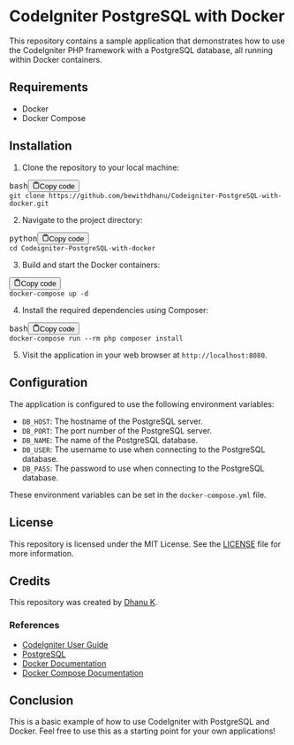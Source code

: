 <div class="markdown prose w-full break-words dark:prose-invert dark"><h1>CodeIgniter PostgreSQL with Docker</h1><p>This repository contains a sample application that demonstrates how to use the CodeIgniter PHP framework with a PostgreSQL database, all running within Docker containers.</p><h2>Requirements</h2><ul><li>Docker</li><li>Docker Compose</li></ul><h2>Installation</h2><ol><li>Clone the repository to your local machine:</li></ol><pre><div class="bg-black rounded-md mb-4"><div class="flex items-center relative text-gray-200 bg-gray-800 px-4 py-2 text-xs font-sans justify-between rounded-t-md"><span>bash</span><button class="flex ml-auto gap-2"><svg stroke="currentColor" fill="none" stroke-width="2" viewBox="0 0 24 24" stroke-linecap="round" stroke-linejoin="round" class="h-4 w-4" height="1em" width="1em" xmlns="http://www.w3.org/2000/svg"><path d="M16 4h2a2 2 0 0 1 2 2v14a2 2 0 0 1-2 2H6a2 2 0 0 1-2-2V6a2 2 0 0 1 2-2h2"></path><rect x="8" y="2" width="8" height="4" rx="1" ry="1"></rect></svg>Copy code</button></div><div class="p-4 overflow-y-auto"><code class="!whitespace-pre hljs language-bash">git <span class="hljs-built_in">clone</span> https://github.com/bewithdhanu/Codeigniter-PostgreSQL-with-docker.git
</code></div></div></pre><ol start="2"><li>Navigate to the project directory:</li></ol><pre><div class="bg-black rounded-md mb-4"><div class="flex items-center relative text-gray-200 bg-gray-800 px-4 py-2 text-xs font-sans justify-between rounded-t-md"><span>python</span><button class="flex ml-auto gap-2"><svg stroke="currentColor" fill="none" stroke-width="2" viewBox="0 0 24 24" stroke-linecap="round" stroke-linejoin="round" class="h-4 w-4" height="1em" width="1em" xmlns="http://www.w3.org/2000/svg"><path d="M16 4h2a2 2 0 0 1 2 2v14a2 2 0 0 1-2 2H6a2 2 0 0 1-2-2V6a2 2 0 0 1 2-2h2"></path><rect x="8" y="2" width="8" height="4" rx="1" ry="1"></rect></svg>Copy code</button></div><div class="p-4 overflow-y-auto"><code class="!whitespace-pre hljs language-python">cd Codeigniter-PostgreSQL-<span class="hljs-keyword">with</span>-docker
</code></div></div></pre><ol start="3"><li>Build and start the Docker containers:</li></ol><pre><div class="bg-black rounded-md mb-4"><div class="flex items-center relative text-gray-200 bg-gray-800 px-4 py-2 text-xs font-sans justify-between rounded-t-md"><button class="flex ml-auto gap-2"><svg stroke="currentColor" fill="none" stroke-width="2" viewBox="0 0 24 24" stroke-linecap="round" stroke-linejoin="round" class="h-4 w-4" height="1em" width="1em" xmlns="http://www.w3.org/2000/svg"><path d="M16 4h2a2 2 0 0 1 2 2v14a2 2 0 0 1-2 2H6a2 2 0 0 1-2-2V6a2 2 0 0 1 2-2h2"></path><rect x="8" y="2" width="8" height="4" rx="1" ry="1"></rect></svg>Copy code</button></div><div class="p-4 overflow-y-auto"><code class="!whitespace-pre hljs">docker-compose up -d
</code></div></div></pre><ol start="4"><li>Install the required dependencies using Composer:</li></ol><pre><div class="bg-black rounded-md mb-4"><div class="flex items-center relative text-gray-200 bg-gray-800 px-4 py-2 text-xs font-sans justify-between rounded-t-md"><span>bash</span><button class="flex ml-auto gap-2"><svg stroke="currentColor" fill="none" stroke-width="2" viewBox="0 0 24 24" stroke-linecap="round" stroke-linejoin="round" class="h-4 w-4" height="1em" width="1em" xmlns="http://www.w3.org/2000/svg"><path d="M16 4h2a2 2 0 0 1 2 2v14a2 2 0 0 1-2 2H6a2 2 0 0 1-2-2V6a2 2 0 0 1 2-2h2"></path><rect x="8" y="2" width="8" height="4" rx="1" ry="1"></rect></svg>Copy code</button></div><div class="p-4 overflow-y-auto"><code class="!whitespace-pre hljs language-bash">docker-compose run --<span class="hljs-built_in">rm</span> php composer install
</code></div></div></pre><ol start="5"><li>Visit the application in your web browser at <code>http://localhost:8080</code>.</li></ol><h2>Configuration</h2><p>The application is configured to use the following environment variables:</p><ul><li><code>DB_HOST</code>: The hostname of the PostgreSQL server.</li><li><code>DB_PORT</code>: The port number of the PostgreSQL server.</li><li><code>DB_NAME</code>: The name of the PostgreSQL database.</li><li><code>DB_USER</code>: The username to use when connecting to the PostgreSQL database.</li><li><code>DB_PASS</code>: The password to use when connecting to the PostgreSQL database.</li></ul><p>These environment variables can be set in the <code>docker-compose.yml</code> file.</p><h2>License</h2><p>This repository is licensed under the MIT License. See the <a href="LICENSE" target="_new">LICENSE</a> file for more information.</p><h2>Credits</h2><p>This repository was created by <a href="https://github.com/bewithdhanu" target="_new">Dhanu K</a>.</p><h3>References</h3><ul><li><a href="https://codeigniter.com/user_guide/" target="_new">CodeIgniter User Guide</a></li><li><a href="https://www.postgresql.org/" target="_new">PostgreSQL</a></li><li><a href="https://docs.docker.com/" target="_new">Docker Documentation</a></li><li><a href="https://docs.docker.com/compose/" target="_new">Docker Compose Documentation</a></li></ul><h2>Conclusion</h2><p>This is a basic example of how to use CodeIgniter with PostgreSQL and Docker. Feel free to use this as a starting point for your own applications!</p></div>
